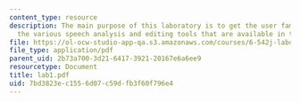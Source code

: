 ```yaml
---
content_type: resource
description: The main purpose of this laboratory is to get the user familiar with
  the various speech analysis and editing tools that are available in the Speech Group.
file: https://ol-ocw-studio-app-qa.s3.amazonaws.com/courses/6-542j-laboratory-on-the-physiology-acoustics-and-perception-of-speech-fall-2005/7bd3823ec1556d07c59dfb3f60f796e4_lab1.pdf
file_type: application/pdf
parent_uid: 2b73a700-3d21-6417-3921-20167e6a6ee9
resourcetype: Document
title: lab1.pdf
uid: 7bd3823e-c155-6d07-c59d-fb3f60f796e4
---
```

